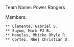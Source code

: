 Team Name: Power Rangers

Members:

    ** Clemente, Gabriel S.
    ** Suyom, Mark PJ B.
    ** Manules, Mhicko Rhyle R.
    ** Cortez, Nhel Christian D.
